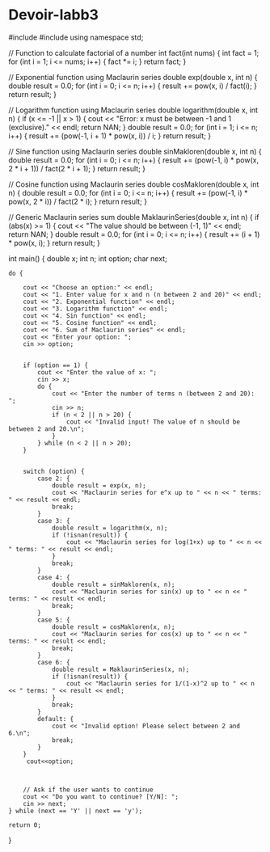# Devoir-labb3
#include <iostream>
#include <cmath>
using namespace std;

// Function to calculate factorial of a number
int fact(int nums) {
    int fact = 1;
    for (int i = 1; i <= nums; i++) {
        fact *= i;
    }
    return fact;
}

// Exponential function using Maclaurin series
double exp(double x, int n) {
    double result = 0.0;
    for (int i = 0; i <= n; i++) {
        result += pow(x, i) / fact(i);
    }
    return result;
}

// Logarithm function using Maclaurin series
double logarithm(double x, int n) {
    if (x <= -1 || x > 1) {
        cout << "Error: x must be between -1 and 1 (exclusive)." << endl;
        return NAN;
    }
    double result = 0.0;
    for (int i = 1; i <= n; i++) {
        result += (pow(-1, i + 1) * pow(x, i)) / i;
    }
    return result;
}

// Sine function using Maclaurin series
double sinMakloren(double x, int n) {
    double result = 0.0;
    for (int i = 0; i <= n; i++) {
        result += (pow(-1, i) * pow(x, 2 * i + 1)) / fact(2 * i + 1);
    }
    return result;
}

// Cosine function using Maclaurin series
double cosMakloren(double x, int n) {
    double result = 0.0;
    for (int i = 0; i <= n; i++) {
        result += (pow(-1, i) * pow(x, 2 * i)) / fact(2 * i);
    }
    return result;
}

// Generic Maclaurin series sum
double MaklaurinSeries(double x, int n) {
    if (abs(x) >= 1) {
        cout << "The value should be between (-1, 1)" << endl;
        return NAN;
    }
    double result = 0.0;
    for (int i = 0; i <= n; i++) {
        result += (i + 1) * pow(x, i);
    }
    return result;
}

int main() {
    double x;
    int n;
    int option;
    char next;

    do {
        
        cout << "Choose an option:" << endl;
        cout << "1. Enter value for x and n (n between 2 and 20)" << endl;
        cout << "2. Exponential function" << endl;
        cout << "3. Logarithm function" << endl;
        cout << "4. Sin function" << endl;
        cout << "5. Cosine function" << endl;
        cout << "6. Sum of Maclaurin series" << endl;
        cout << "Enter your option: ";
        cin >> option;

        
        if (option == 1) {
            cout << "Enter the value of x: ";
            cin >> x;
            do {
                cout << "Enter the number of terms n (between 2 and 20): ";
                cin >> n;
                if (n < 2 || n > 20) {
                    cout << "Invalid input! The value of n should be between 2 and 20.\n";
                }
            } while (n < 2 || n > 20);
        }

        
        switch (option) {
            case 2: {
                double result = exp(x, n);
                cout << "Maclaurin series for e^x up to " << n << " terms: " << result << endl;
                break;
            }
            case 3: {
                double result = logarithm(x, n);
                if (!isnan(result)) {
                    cout << "Maclaurin series for log(1+x) up to " << n << " terms: " << result << endl;
                }
                break;
            }
            case 4: {
                double result = sinMakloren(x, n);
                cout << "Maclaurin series for sin(x) up to " << n << " terms: " << result << endl;
                break;
            }
            case 5: {
                double result = cosMakloren(x, n);
                cout << "Maclaurin series for cos(x) up to " << n << " terms: " << result << endl;
                break;
            }
            case 6: {
                double result = MaklaurinSeries(x, n);
                if (!isnan(result)) {
                    cout << "Maclaurin series for 1/(1-x)^2 up to " << n << " terms: " << result << endl;
                }
                break;
            }
            default: {
                cout << "Invalid option! Please select between 2 and 6.\n";
                break;
            }
        }
         cout<<option;


         
        // Ask if the user wants to continue
        cout << "Do you want to continue? [Y/N]: ";
        cin >> next;
    } while (next == 'Y' || next == 'y');

    return 0;
}
